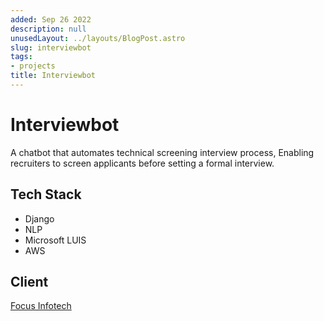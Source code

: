 ```yaml
---
added: Sep 26 2022
description: null
unusedLayout: ../layouts/BlogPost.astro
slug: interviewbot
tags:
- projects
title: Interviewbot
---
```


# Interviewbot

A chatbot that automates technical screening interview process, Enabling recruiters to screen applicants before setting a formal interview.

## Tech Stack

- Django
- NLP
- Microsoft LUIS
- AWS

## Client

[Focus Infotech](https://focusinfotech.com)
